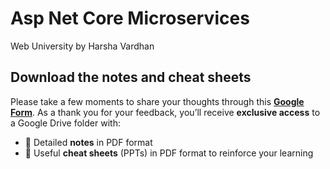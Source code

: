 # Asp Net Core Microservices
 Web University by Harsha Vardhan

## Download the notes and cheat sheets
Please take a few moments to share your thoughts through this [**Google Form**](https://forms.gle/sxqW3bCoGdbkZvuu9).
As a thank you for your feedback, you’ll receive **exclusive access** to a Google Drive folder with:
- 📄 Detailed **notes** in PDF format
- 📝 Useful **cheat sheets** (PPTs) in PDF format to reinforce your learning
